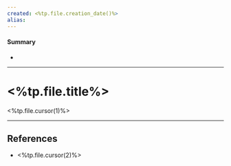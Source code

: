 ```yaml
---
created: <%tp.file.creation_date()%>
alias: 
---
```

#### Summary
+ 

----
# <%tp.file.title%>

<%tp.file.cursor(1)%>

----

## References
+ <%tp.file.cursor(2)%>